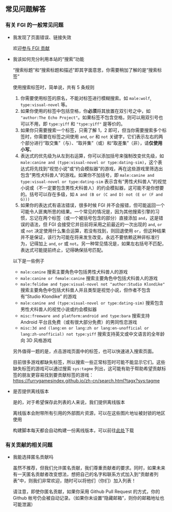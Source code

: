 ## 常见问题解答

### 有关 FGI 的一般常见问题

- 我发现了页面错误、链接失效

	欢迎[参与 FGI 贡献](https://github.com/FurryGamesIndex/games/blob/master/doc/Contribute.zh-cn.md)

- 我该如何充分利用本站的“搜索”功能

	“搜索标题”和“搜索标题和描述”即其字面意思，你需要稍加了解的是“搜索标签”

	使用搜索标签时，简单说，共有 5 条规则

	1. 你需要使用标签的原名，不能对标签进行模糊搜索。如 `male:wolf`, `type:visual-novel` 等。
	2. 如果你使用的标签中包括空格，你**必须**将其放置在双引号之中，如 `"author:The Echo Project"`。如果标签不包含空格，则可以用双引号也可以不用，即 `type:yiff` 和 `"type:yiff"` 是等价的。
	3. 如果你只需要搜索一个标签，只需了解 1，2 即可，但当你需要搜索多个标签时，你需要在标签之间使用 `and`, `or` 和 `not` 关键字，它们表示左右的两个部分进行“取交集”（与）、“取并集”（或）和“取差集”（非），请**仅使用小写**。
	4. 表达式的优先级为从左到右运算，你可以添加括号来强制改变优先级，如 `male:canine and (type:visual-novel or type:dating-sim)`，这个表达式将先找到“视觉小说”或“约会模拟器”的游戏，再在这些游戏里筛选出包含“男性犬科兽人”的游戏。如果你不加括号，即 `male:canine and type:visual-novel or type:dating-sim` 表示含有“男性犬科兽人”的视觉小说或（不一定要包含男性犬科兽人）的约会模拟器，这可能不是你想要的。括号可以存在多级，如 `A and (B or (C and D) not (E or (F and G)))`
	5. 如果你的表达式有语法错误，很多时候 FGI 并不会报错，但可能返回一个可能令人匪夷所思的结果。一个常见的情况是，因为其他搜索引擎的习惯，忘记在两个标签（或一个被括号包含的部分）直接添加 `and`，这是错误的语法，但 FGI 会接受它并目前将采用之前最近的一次出现的 `and`, `or` 或 `not` 决定使用什么集合运算，若没有找到，则回退使用 `or`，但这种结果并不是保证，该行为可能在将来发生改变。永远不要依赖这种非标准行为，记得加上 `and`, `or` 或 `not`。另一种常见情况是，如果左右括号不匹配，表达式可能提前终止，记得确保括号匹配。

	以下是一些例子

	- `male:canine` 搜索主要角色中包括男性犬科兽人的游戏
	- `male:canine or female:canine` 搜索主要角色中包括犬科兽人的游戏
	- `male:felidae and type:visual-novel not "author:Studio Klondike"` 搜索主要角色中包括犬科兽人并且类型是视觉小说，但作者不包含有“Studio Klondike” 的游戏
	- `male:canine and (type:visual-novel or type:dating-sim)` 搜索包含男性犬科兽人的视觉小说或约会模拟器
	- `misc:freeware and platform:android and type:bara` 搜索支持 Android 平台且免费（或有很大部分免费）的男同性恋游戏
	- `misc:3d and (lang:en or lang:zh or lang:en-unofficial or lang:zh-unofficial) not type:yiff` 搜索支持英文或中文语言的全年龄向 3D 风格游戏

	另外值得一题的是，点击游戏页面中的标签，也可以快速进入搜索页面。

	目前很多游戏都缺失标签，所以搜索一些正常标签时可能不能显示它们。这些缺失标签的游戏可以通过搜索 `sys:tagme` 列出，这可能有助于帮助希望贡献标签的朋友更容易找到要贡献标签的游戏：https://furrygamesindex.github.io/zh-cn/search.html?tagx?sys:tagme

- 是否提供离线版本

	是的，对于希望保存此列表的人来说，我们提供离线版本

	离线版本会附带所有引用的外部图片资源，可以在这些图片地址被封锁的地区使用

	构建脚本每天都会自动构建一份离线版本，可以前往[此处](https://github.com/FurryGamesIndex/games/releases/tag/_gh_assets)下载

### 有关贡献的相关问题

- 我能选择匿名贡献吗

	虽然不推荐，但我们允许匿名贡献，我们尊重贡献者的要求。同时，如果未来有一天匿名贡献者改变想法，想把自己的名字和联系方式加入到“贡献者列表”中，则我们非常欢迎，随时可以将他们（你们）加入列表！
	
	请注意，即使你匿名贡献，如果你采用 Github Pull Request 的方式，你的 Github 帐号仍会被自动记录。（如果你未设置“隐藏邮箱”，则你的邮箱地址也可能泄漏）

